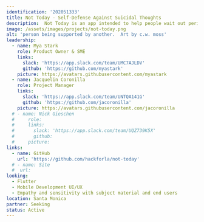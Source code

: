 ```yaml
---
identification: '202051333'
title: Not Today - Self-Defense Against Suicidal Thoughts
description:  Not Today is an app intended to help people wait out periods of suicidal thinking without acting on their thoughts.
image: /assets/images/projects/not-today.png
alt: 'person being supported by another.  Art by c.w. moss'
leadership:
  - name: Mya Stark
    role: Product Owner & SME
    links: 
      slack: 'https://app.slack.com/team/UMC7AJLDV'
      github: 'https://github.com/myastark'
    picture: https://avatars.githubusercontent.com/myastark
  - name: Jacquelin Coronilla
    role: Project Manager
    links: 
      slack: 'https://app.slack.com/team/UNTQA141G'
      github: 'https://github.com/jacoronilla'
    picture: https://avatars.githubusercontent.com/jacoronilla
  # - name: Nick Gieschen
  #     role: 
  #     links: 
  #       slack: 'https://app.slack.com/team/UQZ739K5X'
  #       github: 
  #     picture: 
links: 
  - name: GitHub
    url: 'https://github.com/hackforla/not-today'
  # - name: Site
  #  url: 
looking: 
  - Flutter 
  - Mobile Development UI/UX 
  - Empathy and sensitivity with subject material and end users
location: Santa Monica
partner: Seeking
status: Active
---
```

